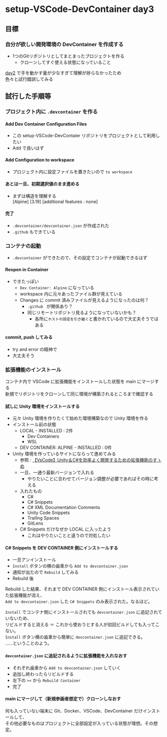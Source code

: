 # setup-VSCode-DevContainer day3

## 目標

### 自分が欲しい開発環境の DevContainer を作成する

- 1つのGitリポジトリとしてまとまったプロジェクトを作る
  - クローンしてすぐ使える状態になっていること

[day2](../day2/README.md) で手を動かす量が少なすぎて理解が捗らなかったため  
色々と試行錯誤してみる

## 試行した手順等

### プロジェクト内に `.devcontainer` を作る

#### Add Dev Container Configuration Files

- この setup-VSCode-DevContaier リポジトリをプロジェクトとして利用したい  
- Add で良いはず  

#### Add Configuration to workspace

- プロジェクト内に設定ファイルを置きたいので `to workspace`  

#### あとは一旦、初期選択値のまま進める

- まずは構造を理解する  
[Alpine]
[3.19]
[additional features : none]

#### 完了

- `.devcontainer/devcontainer.json` が作成された  
- `.github` もできている  

### コンテナの起動

- `.devcontainer` ができたので、その設定でコンテナが起動できるはず

#### Reopen in Container

- できたっぽい
  - `Dev Container: Alpine` になっている
  - workspace 内に元々あったファイル群が見えている
  - Changes に commit 済みファイルが見えるようになったのは何？
    - `.github ` が関係あり？
    - 同じリモートリポジトリ見るようになっていないかも？
      - 各所に`ホストの設定を引き継ぐ`と書かれているので大丈夫そうではある

#### commit, push してみる

- try and error の精神で
- 大丈夫そう

### 拡張機能のインストール

コンテナ内で VSCode に拡張機能をインストールした状態を main にマージする  
新規でリポジトリをクローンして同じ環境が構築されるところまで確認する  

#### 試しに Unity 環境をインストールする
- 元々 Unity 環境を作りたくて始めた環境構築なので Unity 環境を作る
- インストール前の状態
  - LOCAL - INSTALLED : 2件
    - Dev Containers
    - WSL
  - DEV CONTAINER: ALPINE - INSTALLED : 0件
- Unity 環境を作っているサイトにならって進めてみる
  - 参照 : [【VsCode】Unity＆C#を効率よく開発するための拡張機能のすゝめ](https://zenn.dev/tmb/articles/1444e0a85543e5)
  - 一旦、一通り最新バージョンで入れる
    - やりたいことに合わせてバージョン調整が必要であればその時に考える
  - 入れたもの
    - C#
    - C# Snippets
    - C# XML Documentation Comments
    - Unity Code Snippets
    - Trailing Spaces
    - GitLens
  - C# Snippets だけなぜか LOCAL に入ったよう
    - これはやりたいことと違うので対処したい

#### C# Snippets を DEV CONTAINER 側にインストールする
- 一旦アンインストール
- `Install` ボタンの横の歯車から `Add to devcontainer.json`
- 通知が出たので `Rebuild` してみる
- Rebuild 後
  
Rebuild した結果、それまで DEV CONTAINER 側にインストール表示されていた拡張機能が消え、  
`Add to devcontainer.json` した `C# Snippets` のみ表示された。なるほど。  
  
`Install` でコンテナ側にインストールされても `devcontainer.json` に追記されていないため、  
リビルドすると消える ＝ これから使おうとする人が初回ビルドしても入ってこない。  
`Install` ボタン横の歯車から簡単に `devcontainer.json` に追記できる。  
……ということのよう。  

#### `devcontainer.json` に追記されるように拡張機能を入れなおす

- それぞれ歯車から `Add to devcontainer.json` していく
- 追加し終わったらリビルドする
- 左下の `><` から `Rebuild Container`
- 完了

#### main にマージして（新規参画者想定で）クローンしなおす

何も入っていない端末に Git、Docker、VSCode、DevContainer だけインストールして、  
その他必要なものはプロジェクトに全部設定が入っている状態が理想。その想定。  


